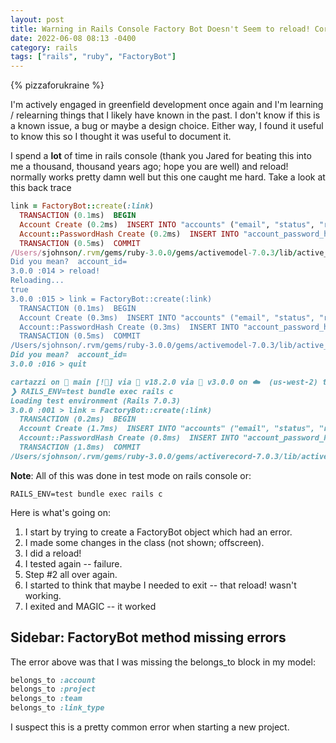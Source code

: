 ```yaml
---
layout: post
title: Warning in Rails Console Factory Bot Doesn't Seem to reload! Correctly
date: 2022-06-08 08:13 -0400
category: rails
tags: ["rails", "ruby", "FactoryBot"]
---
```

{% pizzaforukraine  %}

I'm actively engaged in greenfield development once again and I'm learning / relearning things that I likely have known in the past.  I don't know if this is a known issue, a bug or maybe a design choice.  Either way, I found it useful to know this so I thought it was useful to document it.  

I spend a **lot** of time in rails console (thank you Jared for beating this into me a thousand, thousand years ago; hope you are well) and reload! normally works pretty damn well but this one caught me hard.  Take a look at this back trace

```ruby
link = FactoryBot::create(:link)
  TRANSACTION (0.1ms)  BEGIN
  Account Create (0.2ms)  INSERT INTO "accounts" ("email", "status", "role") VALUES ($1, $2, $3) RETURNING "id"  [["email", "howard@watsica.com"], ["status", "verified"], ["role", "customer"]]
  Account::PasswordHash Create (0.2ms)  INSERT INTO "account_password_hashes" ("id", "password_hash") VALUES ($1, $2) RETURNING "id"  [["id", 63], ["password_hash", "[FILTERED]"]]
  TRANSACTION (0.5ms)  COMMIT
/Users/sjohnson/.rvm/gems/ruby-3.0.0/gems/activemodel-7.0.3/lib/active_model/attribute_methods.rb:458:in `method_missing': undefined method `account=' for #<Link id: nil, created_at: nil, updated_at: nil, date_created_at: nil, account_id: nil, team_id: nil, link_type_id: nil, active: true, url: "https://www.example.com/", name: "Cartazzi App on development", project_id: nil, code_environment_id: nil> (NoMethodError)
Did you mean?  account_id=
3.0.0 :014 > reload!
Reloading...
true
3.0.0 :015 > link = FactoryBot::create(:link)
  TRANSACTION (0.1ms)  BEGIN
  Account Create (0.3ms)  INSERT INTO "accounts" ("email", "status", "role") VALUES ($1, $2, $3) RETURNING "id"  [["email", "chu_carter@schaden.name"], ["status", "verified"], ["role", "customer"]]
  Account::PasswordHash Create (0.3ms)  INSERT INTO "account_password_hashes" ("id", "password_hash") VALUES ($1, $2) RETURNING "id"  [["id", 64], ["password_hash", "[FILTERED]"]]
  TRANSACTION (0.5ms)  COMMIT
/Users/sjohnson/.rvm/gems/ruby-3.0.0/gems/activemodel-7.0.3/lib/active_model/attribute_methods.rb:458:in `method_missing': undefined method `account=' for #<Link id: nil, created_at: nil, updated_at: nil, date_created_at: nil, account_id: nil, team_id: nil, link_type_id: nil, active: true, url: "https://www.example.com/", name: "Cartazzi App on development", project_id: nil, code_environment_id: nil> (NoMethodError)
Did you mean?  account_id=
3.0.0 :016 > quit

cartazzi on  main [!🤷‍] via  v18.2.0 via 💎 v3.0.0 on ☁️  (us-west-2) took 9m51s
❯ RAILS_ENV=test bundle exec rails c
Loading test environment (Rails 7.0.3)
3.0.0 :001 > link = FactoryBot::create(:link)
  TRANSACTION (0.2ms)  BEGIN
  Account Create (1.7ms)  INSERT INTO "accounts" ("email", "status", "role") VALUES ($1, $2, $3) RETURNING "id"  [["email", "gabriel@quigley-effertz.org"], ["status", "verified"], ["role", "customer"]]
  Account::PasswordHash Create (0.8ms)  INSERT INTO "account_password_hashes" ("id", "password_hash") VALUES ($1, $2) RETURNING "id"  [["id", 65], ["password_hash", "[FILTERED]"]]
  TRANSACTION (1.8ms)  COMMIT
/Users/sjohnson/.rvm/gems/ruby-3.0.0/gems/activerecord-7.0.3/lib/active_record/validations.rb:80:in `raise_validation_error': Validation failed: Account can't be blank (ActiveRecord::RecordInvalid)
```

**Note**: All of this was done in test mode on rails console or:

    RAILS_ENV=test bundle exec rails c

Here is what's going on:

1. I start by trying to create a FactoryBot object which had an error.
2. I made some changes in the class (not shown; offscreen).
3. I did a reload!
4. I tested again -- failure.
5. Step #2 all over again.
6. I started to think that maybe I needed to exit -- that reload! wasn't working.
7. I exited and MAGIC -- it worked

## Sidebar: FactoryBot method missing errors

The error above was that I was missing the belongs_to block in my model:

```ruby
belongs_to :account
belongs_to :project
belongs_to :team
belongs_to :link_type
```

I suspect this is a pretty common error when starting a new project.
